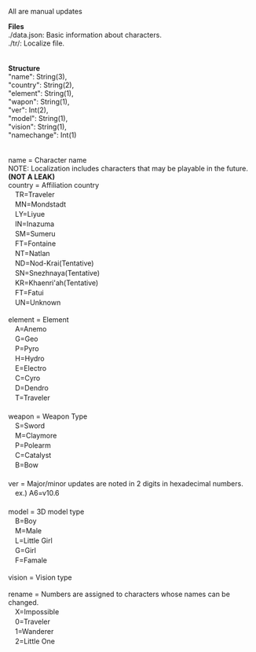 All are manual updates

**Files**<br>
./data.json: Basic information about characters.<br>
./tr/: Localize file.<br>
<br>
<br>
**Structure**<br>
"name": String(3),<br>
"country": String(2),<br>
"element": String(1),<br>
"wapon": String(1),<br>
"ver": Int(2),<br>
"model": String(1),<br>
"vision": String(1),<br>
"namechange": Int(1)<br>
<br>
<br>
name = Character name<br>
NOTE: Localization includes characters that may be playable in the future. **(NOT A LEAK)**
<br>
country = Affiliation country<br>
　TR=Traveler<br>
　MN=Mondstadt<br>
　LY=Liyue<br>
　IN=Inazuma<br>
　SM=Sumeru<br>
　FT=Fontaine<br>
　NT=Natlan<br>
　ND=Nod-Krai(Tentative)<br>
　SN=Snezhnaya(Tentative)<br>
　KR=Khaenri'ah(Tentative)<br>
　FT=Fatui<br>
　UN=Unknown<br>
<br>
element = Element<br>
　A=Anemo<br>
　G=Geo<br>
　P=Pyro<br>
　H=Hydro<br>
　E=Electro<br>
　C=Cyro<br>
　D=Dendro<br>
　T=Traveler<br>
　<br>
weapon = Weapon Type<br>
　S=Sword<br>
　M=Claymore<br>
　P=Polearm<br>
　C=Catalyst<br>
　B=Bow<br>
　<br>
ver = Major/minor updates are noted in 2 digits in hexadecimal numbers.<br>
　ex.) A6=v10.6<br>
　<br>
model = 3D model type<br>
　B=Boy<br>
　M=Male<br>
　L=Little Girl<br>
　G=Girl<br>
　F=Famale<br>
<br>
vision = Vision type<br>
<br>
rename = Numbers are assigned to characters whose names can be changed.<br>
　X=Impossible<br>
　0=Traveler<br>
　1=Wanderer<br>
　2=Little One

